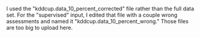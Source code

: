 I used the "kddcup.data_10_percent_corrected" file rather than the full data set. For the "supervised" input, I edited that file with a couple wrong assessments and named it "kddcup.data_10_percent_wrong." Those files are too big to upload here.
